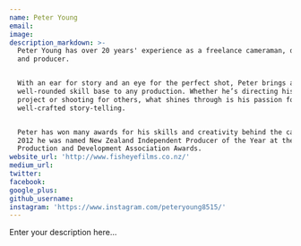 ```yaml
---
name: Peter Young
email:
image:
description_markdown: >-
  Peter Young has over 20 years' experience as a freelance cameraman, director
  and producer.


  With an ear for story and an eye for the perfect shot, Peter brings a
  well-rounded skill base to any production. Whether he’s directing his own
  project or shooting for others, what shines through is his passion for
  well-crafted story-telling.


  Peter has won many awards for his skills and creativity behind the camera. In
  2012 he was named New Zealand Independent Producer of the Year at the Screen
  Production and Development Association Awards.
website_url: 'http://www.fisheyefilms.co.nz/'
medium_url:
twitter:
facebook:
google_plus:
github_username:
instagram: 'https://www.instagram.com/peteryoung8515/'
---
```


Enter your description here...
